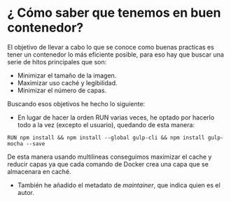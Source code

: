 # ¿ Cómo saber que tenemos en buen contenedor?
El objetivo de llevar a cabo lo que se conoce como buenas practicas es tener un contenedor lo más eficiente posible, para eso hay que buscar una serie de hitos principales que son:
- Minimizar el tamaño de la imagen.
- Maximizar uso caché y legibilidad.
- Minimizar el número de capas.

Buscando esos objetivos he hecho lo siguiente:
- En lugar de hacer la orden RUN varias veces, he optado por hacerlo todo a la vez (excepto el usuario), quedando de esta manera:

`RUN npm install && npm install --global gulp-cli && npm install gulp-mocha --save`

  De esta manera usando multilineas conseguimos maximizar el cache y reducir capas ya que cada comando de Docker crea una capa que se almacenara en caché.
- También he añadido el metadato de *maintainer*, que indica quien es el autor.

                                                                                                                                        